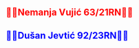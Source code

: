 ## <span style="color:red">💯💯**Nemanja Vujić 63/21RN💯💯**</span>
## <span style="color:blue">💢💢**Dušan Jevtić 92/23RN💢💢**</span>
